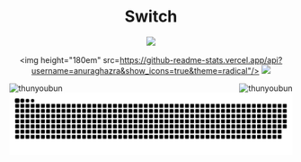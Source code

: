 <div style="display: flex; justify-content: center; align-items: center;" align="center">
    <h1 align="center" style="border-style: none;">Switch</h1>
</div>

<div align="center">
  <img height="180em" src="https://github-readme-streak-stats.herokuapp.com?user=thunyoubun&theme=blueberry" />
 </div>
 
<div align="center">

 <img height="180em" src=https://github-readme-stats.vercel.app/api?username=anuraghazra&show_icons=true&theme=radical"/>
 <img height="180em" src="https://github-readme-stats.vercel.app/api/top-langs/?username=thunyoubun&layout=compact&theme=blueberry" />
 </div>
 
<div>
<img align="left" src="https://komarev.com/ghpvc/?username=thunyoubun&label=Profile%20views&color=246BF9" alt="thunyoubun"/>
<img align="right" src="https://img.shields.io/github/followers/thunyoubun?color=246BF9&label=Followers" alt="thunyoubun" /> 
</div>
<br>
<div align="center">
  <img src="https://raw.githubusercontent.com/thunyoubun/thunyoubun/output/github-contribution-grid-snake.svg" />
</div>

<!---
- 👋 Hi, I’m Switch
- 👀 I’m interested in ...
- 🌱 I’m currently learning ...
- 💞️ I’m looking to collaborate on ...
- 📫 How to reach me ...


thunyoubun/thunyoubun is a ✨ special ✨ repository because its `README.md` (this file) appears on your GitHub profile.
You can click the Preview link to take a look at your changes.
--->
